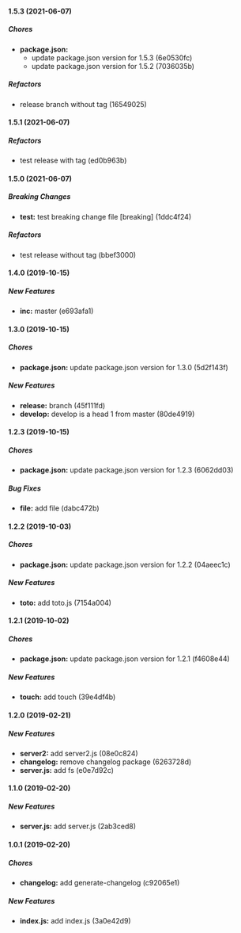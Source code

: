 #### 1.5.3 (2021-06-07)

##### Chores

* **package.json:**
  *  update package.json version for 1.5.3 (6e0530fc)
  *  update package.json version for 1.5.2 (7036035b)

##### Refactors

*  release branch without tag (16549025)

#### 1.5.1 (2021-06-07)

##### Refactors

*  test release with tag (ed0b963b)

#### 1.5.0 (2021-06-07)

##### Breaking Changes

* **test:**  test breaking change file [breaking] (1ddc4f24)

##### Refactors

*  test release without tag (bbef3000)

#### 1.4.0 (2019-10-15)

##### New Features

* **inc:**  master (e693afa1)

#### 1.3.0 (2019-10-15)

##### Chores

* **package.json:**  update package.json version for 1.3.0 (5d2f143f)

##### New Features

* **release:**  branch (45f111fd)
* **develop:**  develop is a head 1 from master (80de4919)

#### 1.2.3 (2019-10-15)

##### Chores

* **package.json:**  update package.json version for 1.2.3 (6062dd03)

##### Bug Fixes

* **file:**  add file (dabc472b)

#### 1.2.2 (2019-10-03)

##### Chores

* **package.json:**  update package.json version for 1.2.2 (04aeec1c)

##### New Features

* **toto:**  add toto.js (7154a004)

#### 1.2.1 (2019-10-02)

##### Chores

* **package.json:**  update package.json version for 1.2.1 (f4608e44)

##### New Features

* **touch:**  add touch (39e4df4b)

#### 1.2.0 (2019-02-21)

##### New Features

* **server2:**  add server2.js (08e0c824)
* **changelog:**  remove changelog package (6263728d)
* **server.js:**  add fs (e0e7d92c)

#### 1.1.0 (2019-02-20)

##### New Features

* **server.js:**  add server.js (2ab3ced8)

#### 1.0.1 (2019-02-20)

##### Chores

* **changelog:**  add generate-changelog (c92065e1)

##### New Features

* **index.js:**  add index.js (3a0e42d9)

